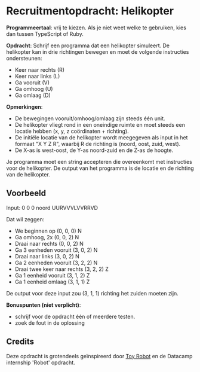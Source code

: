 # Recruitmentopdracht: Helikopter

**Programmeertaal**: vrij te kiezen. Als je niet weet welke te gebruiken, kies dan tussen TypeScript of Ruby.

**Opdracht**: Schrijf een programma dat een helikopter simuleert. De helikopter kan in drie richtingen bewegen en moet de volgende instructies ondersteunen:
* Keer naar rechts (R)
* Keer naar links (L)
* Ga vooruit (V)
* Ga omhoog (U)
* Ga omlaag (D)

**Opmerkingen**:
* De bewegingen vooruit/omhoog/omlaag zijn steeds één unit.
* De helikopter vliegt rond in een oneindige ruimte en moet steeds een locatie hebben (x, y, z coördinaten + richting).
* De initiële locatie van de helikopter wordt meegegeven als input in het formaat "X Y Z R", waarbij R de richting is (noord, oost, zuid, west).
* De X-as is west-oost, de Y-as noord-zuid en de Z-as de hoogte.

Je programma moet een string accepteren die overeenkomt met instructies voor de helikopter. De output van het programma is de locatie en de richting van de helikopter.

## Voorbeeld
Input: 0 0 0 noord UURVVVLVVRRVD

Dat wil zeggen:
* We beginnen op (0, 0, 0) N
* Ga omhoog, 2x (0, 0, 2) N
* Draai naar rechts (0, 0, 2) N
* Ga 3 eenheden vooruit (3, 0, 2) N
* Draai naar links (3, 0, 2) N
* Ga 2 eenheden vooruit (3, 2, 2) N
* Draai twee keer naar rechts (3, 2, 2) Z
* Ga 1 eenheid vooruit (3, 1, 2) Z
* Ga 1 eenheid omlaag (3, 1, 1) Z

De output voor deze input zou (3, 1, 1) richting het zuiden moeten zijn.

**Bonuspunten (niet verplicht)**: 
- schrijf voor de opdracht één of meerdere testen.
- zoek de fout in de oplossing

## Credits
Deze opdracht is grotendeels geïnspireerd door [Toy Robot](https://github.com/RafaelChefe/toy_robot) en de Datacamp internship 'Robot' opdracht.